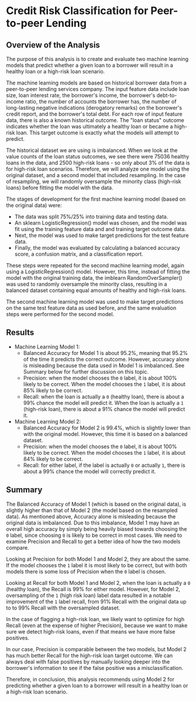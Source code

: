 # Credit Risk Classification for Peer-to-peer Lending

## Overview of the Analysis

The purpose of this analysis is to create and evaluate two machine learning models that predict whether a given loan to a borrower will result in a healthy loan or a high-risk loan scenario. 

The machine learning models are based on historical borrower data from a peer-to-peer lending services company.  The input feature data include loan size, loan interest rate, the borrower's income, the borrower's debt-to-income ratio, the number of accounts the borrower has, the number of long-lasting negative indications (derogatory remarks) on the borrower's credit report, and the borrower's total debt.  For each row of input feature data, there is also a known historical outcome.  The "loan status" outcome indicates whether the loan was ultimately a healthy loan or became a high-risk loan.  This target outcome is exactly what the models will attempt to predict.

The historical dataset we are using is imbalanced.  When we look at the value counts of the loan status outcomes, we see there were 75036 healthy loans in the data, and 2500 high-risk loans - so only about 3% of the data is for high-risk loan scenarios.  Therefore, we will analyze one model using the original dataset, and a second model that included resampling.  In the case of resampling, we will randomly oversample the minority class (high-risk loans) before fitting the model with the data.

The stages of development for the first machine learning model (based on the original data) were:
* The data was split 75%/25% into training data and testing data.
* An sklearn LogisticRegression() model was chosen, and the model was fit using the training feature data and and training target outcome data.
* Next, the model was used to make target predictions for the test feature data.
* Finally, the model was evaluated by calculating a balanced accuracy score, a confusion matrix, and a classification report.

These steps were repeated for the second machine learning model, again using a LogisticRegression() model.  However, this time, instead of fitting the model with the original training data, the imblearn RandomOverSampler() was used to randomly oversample the minority class, resulting in a balanced dataset containing equal amounts of healthy and high-risk loans.

The second machine learning model was used to make target predictions on the same test feature data as used before, and the same evaluation steps were performed for the second model.

## Results
* Machine Learning Model 1:
  * Balanced Accuracy for Model 1 is about 95.2%, meaning that 95.2% of the time it predicts the correct outcome.  However, accuracy alone is misleading because the data used in Model 1 is imbalanced.  See Summary below for further discussion on this topic.
  * Precision: when the model chooses the `0` label, it is about 100% likely to be correct. When the model chooses the `1` label, it is about 85% likely to be correct.
  * Recall: when the loan is actually a `0` (healthy loan), there is about a 99% chance the model will predict it.  When the loan is actually a `1` (high-risk loan), there is about a 91% chance the model will predict it.
* Machine Learning Model 2:
  * Balanced Accuracy for Model 2 is 99.4%, which is slightly lower than with the original model.  However, this time it is based on a balanced dataset.
  * Precision: when the model chooses the `0` label, it is about 100% likely to be correct. When the model chooses the `1` label, it is about 84% likely to be correct.
  * Recall: for either label, if the label is actually `0` or actually `1`, there is about a 99% chance the model will correctly predict it.

## Summary

The Balanced Accuracy of Model 1 (which is based on the original data), is slightly higher than that of Model 2 (the model based on the resampled data).  As mentioned above, Accuracy alone is misleading because the original data is imbalanced.  Due to this imbalance, Model 1 may have an overall high accuracy by simply being heavily biased towards choosing the `0` label, since choosing `0` is likely to be correct in most cases.  We need to examine Precision and Recall to get a better idea of how the two models compare.

Looking at Precision for both Model 1 and Model 2, they are about the same.  If the model chooses the `1` label it is most likely to be correct, but with both models there is some loss of Precision when the `0` label is chosen.

Looking at Recall for both Model 1 and Model 2, when the loan is actually a `0` (healthy loan), the Recall is 99% for either model.  However, for Model 2, oversampling of the `1` (high risk loan) label data resulted in a notable improvement of the `1` label recall, from 91% Recall with the original data up to to 99% Recall with the oversampled dataset.  

In the case of flagging a high-risk loan, we likely want to optimize for high Recall (even at the expense of higher Precision), because we want to make sure we detect high-risk loans, even if that means we have more false positives.

In our case, Precision is comparable between the two models, but Model 2 has much better Recall for the high-risk loan target outcome.  We can always deal with false positives by manually looking deeper into the borrower's information to see if the false positive was a misclassification.

Therefore, in conclusion, this analysis recommends using Model 2 for predicting whether a given loan to a borrower will result in a healthy loan or a high-risk loan scenario.

